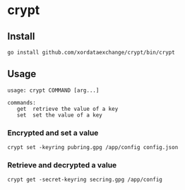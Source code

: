 # crypt

## Install

```
go install github.com/xordataexchange/crypt/bin/crypt
```

## Usage

```
usage: crypt COMMAND [arg...]

commands:
   get  retrieve the value of a key
   set  set the value of a key
```

### Encrypted and set a value

```
crypt set -keyring pubring.gpg /app/config config.json 
```

### Retrieve and decrypted a value

```
crypt get -secret-keyring secring.gpg /app/config
```
